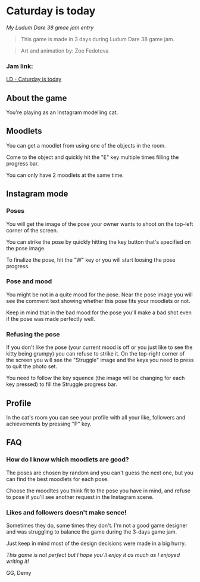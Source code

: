 # Caturday is today
*My Ludum Dare 38 gmae jam entry*

> This game is made in 3 days during Ludum Dare 38 game jam.

> Art and animation by: Zoe Fedotova

### Jam link:
[LD - Caturday is today](https://ldjam.com/events/ludum-dare/38/caturday-is-today)

## About the game
You're playing as an Instagram modelling cat. 

## Moodlets
You can get a moodlet from using one of the objects in the room.

Come to the object and quickly hit the "E" key multiple times filling the progress bar.

You can only have 2 moodlets at the same time.

## Instagram mode
### Poses
You will get the image of the pose your owner wants to shoot on the top-left corner of the screen.

You can strike the pose by quickly hitting the key button that's specified on the pose image.

To finalize the pose, hit the "W" key or you will start loosing the pose progress.

### Pose and mood
You might be not in a quite mood for the pose. Near the pose image you will see the comment text showing whether this pose fits your moodlets or not. 

Keep in mind that in the bad mood for the pose you'll make a bad shot even if the pose was made perfectly well.

### Refusing the pose
If you don't like the pose (your current mood is off or you just like to see the kitty being grumpy) you can refuse to strike it. On the top-right corner of the screen you will see the "Struggle" image and the keys you need to press to quit the photo set. 

You need to follow the key squence (the image will be changing for each key pressed) to fill the Struggle progress bar.

## Profile
In the cat's room you can see your profile with all your like, followers and achievements by pressing "P" key. 

## FAQ

### How do I know which moodlets are good?
The poses are chosen by random and you can't guess the next one, but you can find the best moodlets for each pose. 

Choose the moodltes you think fit to the pose you have in mind, and refuse to pose if you'll see another request in the Instagram scene.

### Likes and followers doesn't make sence!
Sometimes they do, some times they don't. I'm not a good game designer and was struggling to balance the game during the 3-days game jam. 

Just keep in mind most of the design decisions were made in a big hurry. 

*This game is not perfect but I hope you'll enjoy it as much as I enjoyed writing it!*

GG, Demy

